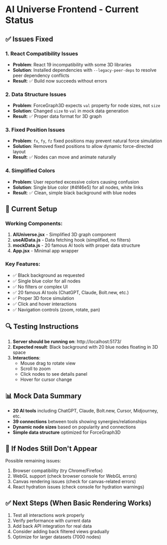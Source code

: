 # AI Universe Frontend - Current Status

## ✅ Issues Fixed

### 1. React Compatibility Issues
- **Problem**: React 19 incompatibility with some 3D libraries
- **Solution**: Installed dependencies with `--legacy-peer-deps` to resolve peer dependency conflicts
- **Result**: ✅ Build now succeeds without errors

### 2. Data Structure Issues  
- **Problem**: ForceGraph3D expects `val` property for node sizes, not `size`
- **Solution**: Changed `size` to `val` in mock data generation
- **Result**: ✅ Proper data format for 3D graph

### 3. Fixed Position Issues
- **Problem**: `fx`, `fy`, `fz` fixed positions may prevent natural force simulation
- **Solution**: Removed fixed positions to allow dynamic force-directed layout
- **Result**: ✅ Nodes can move and animate naturally

### 4. Simplified Colors
- **Problem**: User reported excessive colors causing confusion
- **Solution**: Single blue color (#4f46e5) for all nodes, white links
- **Result**: ✅ Clean, simple black background with blue nodes

## 🚀 Current Setup

### Working Components:
1. **AIUniverse.jsx** - Simplified 3D graph component
2. **useAIData.js** - Data fetching hook (simplified, no filters)
3. **mockData.js** - 20 famous AI tools with proper data structure
4. **App.jsx** - Minimal app wrapper

### Key Features:
- ✅ Black background as requested
- ✅ Single blue color for all nodes  
- ✅ No filters or complex UI
- ✅ 20 famous AI tools (ChatGPT, Claude, Bolt.new, etc.)
- ✅ Proper 3D force simulation
- ✅ Click and hover interactions
- ✅ Navigation controls (zoom, rotate, pan)

## 🔍 Testing Instructions

1. **Server should be running on**: http://localhost:5173/
2. **Expected result**: Black background with 20 blue nodes floating in 3D space
3. **Interactions**: 
   - Mouse drag to rotate view
   - Scroll to zoom
   - Click nodes to see details panel
   - Hover for cursor change

## 📊 Mock Data Summary

- **20 AI tools** including ChatGPT, Claude, Bolt.new, Cursor, Midjourney, etc.
- **39 connections** between tools showing synergies/relationships
- **Dynamic node sizes** based on popularity and connections
- **Simple data structure** optimized for ForceGraph3D

## 🐛 If Nodes Still Don't Appear

Possible remaining issues:
1. Browser compatibility (try Chrome/Firefox)
2. WebGL support (check browser console for WebGL errors)
3. Canvas rendering issues (check for canvas-related errors)
4. React hydration issues (check console for hydration warnings)

## ✅ Next Steps (When Basic Rendering Works)

1. Test all interactions work properly
2. Verify performance with current data
3. Add back API integration for real data
4. Consider adding back filtered views gradually
5. Optimize for larger datasets (7000 nodes)